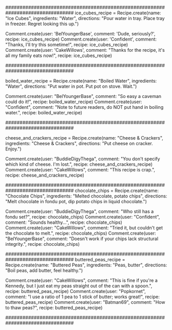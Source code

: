 ################################################################################
ice_cubes_recipe = Recipe.create(name: "Ice Cubes",
                   ingredients: "Water",
                   directions: "Pour water in tray. Place tray in freezer. Regret looking this up.")

Comment.create(user: 'BelYoungerBase', comment: 'Dude, seriously?', recipe: ice_cubes_recipe)
Comment.create(user: 'Confident', comment: "Thanks, I'll try this sometime!", recipe: ice_cubes_recipe)
Comment.create(user: 'CakeWillows', comment: "Thanks for the recipe, it's all my family eats now!", recipe: ice_cubes_recipe)

################################################################################

boiled_water_recipe = Recipe.create(name: "Boiled Water", ingredients: "Water",
                      directions: "Put water in pot. Put pot on stove. Wait.")

Comment.create(user: "BelYoungerBase", comment: "So easy a caveman could do it!", recipe: boiled_water_recipe)
Comment.create(user: "Confident", comment: "Note to future readers, do NOT put hand in boiling water.", recipe: boiled_water_recipe)

################################################################################

cheese_and_crackers_recipe = Recipe.create(name: "Cheese & Crackers",
                             ingredients: "Cheese & Crackers",
                             directions: "Put cheese on cracker. Enjoy.")

Comment.create(user: "BuddieDigyThega", comment: "You don't specify which kind of cheese. I'm lost.", recipe: cheese_and_crackers_recipe)
Comment.create(user: "CakeWillows", comment: "This recipe is crap.", recipe: cheese_and_crackers_recipe)

################################################################################
chocolate_chips = Recipe.create(name: "Chocolate Chips",
                  ingredients: "Melted chocolate, potato chips",
                  directions: "Melt chocolate in fondu pot, dip potato chips in liquid chocolate.")

Comment.create(user: "BuddieDigyThega", comment: "Who still has a fondu set?", recipe: chocolate_chips)
Comment.create(user: "Confident", comment: "Sounds healthy...", recipe: chocolate_chips)
Comment.create(user: "CakeWillows", comment: "Tried it, but couldn't get the chocolate to melt.", recipe: chocolate_chips)
Comment.create(user: "BelYoungerBase", comment: "Doesn't work if your chips lack structural integrity.", recipe: chocolate_chips)

################################################################################
buttered_peas_recipe = Recipe.create(name: "Buttered Peas",
                       ingredients: "Peas, butter",
                       directions: "Boil peas, add butter, feel healthy.")

Comment.create(user: "CakeWillows", comment: "This is fine if you're a Kennedy, but I just eat my peas straight out of the can with a spoon.", recipe: buttered_peas_recipe)
Comment.create(user: "Popkornet", comment: "I use a ratio of 1 pea to 1 stick of butter; works great!", recipe: buttered_peas_recipe)
Comment.create(user: "Batman69", comment: "How to thaw peas?", recipe: buttered_peas_recipe)

################################################################################
